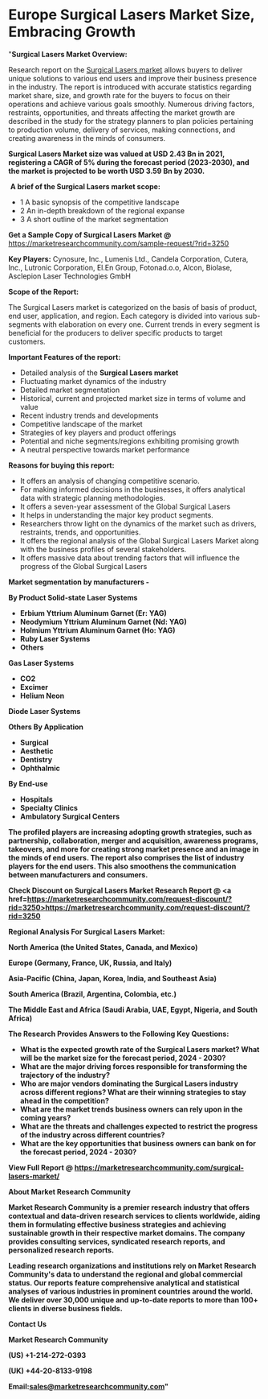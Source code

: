 # Europe Surgical Lasers Market Size, Embracing Growth
"<strong>Surgical Lasers Market Overview:</strong>

Research report on the <a href=https://marketresearchcommunity.com/surgical-lasers-market/>Surgical Lasers market</a> allows buyers to deliver unique solutions to various end users and improve their business presence in the industry. The report is introduced with accurate statistics regarding market share, size, and growth rate for the buyers to focus on their operations and achieve various goals smoothly. Numerous driving factors, restraints, opportunities, and threats affecting the market growth are described in the study for the strategy planners to plan policies pertaining to production volume, delivery of services, making connections, and creating awareness in the minds of consumers.

<strong>Surgical Lasers Market size was valued at USD 2.43 Bn in 2021, registering a CAGR of 5% during the forecast period (2023-2030), and the market is projected to be worth USD 3.59 Bn by 2030.</strong>

 <Strong>A brief of the Surgical Lasers market scope:</Strong>
<ul>
 <li>1  A basic synopsis of the competitive landscape</li>
 <li>2  An in-depth breakdown of the regional expanse</li>
 <li>3  A short outline of the market segmentation</li>
</ul>
<strong>Get a Sample Copy of Surgical Lasers Market @ </b></strong><a href=https://marketresearchcommunity.com/sample-request/?rid=3250><u>https://marketresearchcommunity.com/sample-request/?rid=3250</u></a>

<strong>Key Players:</strong> 
Cynosure, Inc., Lumenis Ltd., Candela Corporation, Cutera, Inc., Lutronic Corporation, El.En Group, Fotonad.o.o, Alcon, Biolase, Asclepion Laser Technologies GmbH

<strong>Scope of the Report:</strong>

The Surgical Lasers market is categorized on the basis of basis of product, end user, application, and region. Each category is divided into various sub-segments with elaboration on every one. Current trends in every segment is beneficial for the producers to deliver specific products to target customers.

<strong><b>Important Features of the report:</b></strong>
<ul>
  <li>Detailed analysis of the <strong><b>Surgical Lasers </b></strong><strong><b>market</b></strong></li>
  <li>Fluctuating market dynamics of the industry</li>
  <li>Detailed market segmentation</li>
  <li>Historical, current and projected market size in terms of volume and value</li>
  <li>Recent industry trends and developments</li>
  <li>Competitive landscape of the market</li>
  <li>Strategies of key players and product offerings</li>
  <li>Potential and niche segments/regions exhibiting promising growth</li>
  <li>A neutral perspective towards market performance</li>
</ul>
<strong><b>Reasons for buying this report:</b></strong>
<ul>
  <li>It offers an analysis of changing competitive scenario.</li>
  <li>For making informed decisions in the businesses, it offers analytical data with strategic planning methodologies.</li>
  <li>It offers a seven-year assessment of the Global Surgical Lasers</li>
  <li>It helps in understanding the major key product segments.</li>
  <li>Researchers throw light on the dynamics of the market such as drivers, restraints, trends, and opportunities.</li>
  <li>It offers the regional analysis of the Global Surgical Lasers Market along with the business profiles of several stakeholders.</li>
  <li>It offers massive data about trending factors that will influence the progress of the Global Surgical Lasers</li>
</ul>

<strong>Market segmentation by manufacturers -</strong>


<strong><strong>By Product </strong></h4>
Solid-state Laser Systems
<ul>
 	<li>Erbium Yttrium Aluminum Garnet (Er: YAG)</li>
 	<li>Neodymium Yttrium Aluminum Garnet (Nd: YAG)</li>
 	<li>Holmium Yttrium Aluminum Garnet (Ho: YAG)</li>
 	<li>Ruby Laser Systems</li>
 	<li>Others</li>
</ul>
Gas Laser Systems
<ul>
 	<li>CO2</li>
 	<li>Excimer</li>
 	<li>Helium Neon</li>
</ul>
Diode Laser Systems

Others
<strong><strong>By Application </strong></h4>
<ul>
 	<li>Surgical</li>
 	<li>Aesthetic</li>
 	<li>Dentistry</li>
 	<li>Ophthalmic</li>
</ul>
<strong><strong>By End-use </strong></h4>
<ul>
 	<li>Hospitals</li>
 	<li>Specialty Clinics</li>
 	<li>Ambulatory Surgical Centers</li>
</ul>

The profiled players are increasing adopting growth strategies, such as partnership, collaboration, merger and acquisition, awareness programs, takeovers, and more for creating strong market presence and an image in the minds of end users. The report also comprises the list of industry players for the end users. This also smoothens the communication between manufacturers and consumers.

<strong><b>Check Discount on Surgical Lasers Market Research Report @ </b></strong><a href=https://marketresearchcommunity.com/request-discount/?rid=3250><u>https://marketresearchcommunity.com/request-discount/?rid=3250</u></a>

<strong>Regional Analysis For Surgical Lasers Market:</strong>

<strong>North America</strong> (the United States, Canada, and Mexico)

<strong>Europe</strong> (Germany, France, UK, Russia, and Italy)

<strong>Asia-Pacific</strong> (China, Japan, Korea, India, and Southeast Asia)

<strong>South America</strong> (Brazil, Argentina, Colombia, etc.)

<strong>The Middle East and Africa</strong> (Saudi Arabia, UAE, Egypt, Nigeria, and South Africa)

<strong>The Research Provides Answers to the Following Key Questions:</strong>
<ul>
 	<li>What is the expected growth rate of the Surgical Lasers market? What will be the market size for the forecast period, 2024 - 2030?</li>
 	<li>What are the major driving forces responsible for transforming the trajectory of the industry?</li>
 	<li>Who are major vendors dominating the Surgical Lasers industry across different regions? What are their winning strategies to stay ahead in the competition?</li>
 	<li>What are the market trends business owners can rely upon in the coming years?</li>
 	<li>What are the threats and challenges expected to restrict the progress of the industry across different countries?</li>
 	<li>What are the key opportunities that business owners can bank on for the forecast period, 2024 - 2030?</li>
</ul>

<strong>View Full Report @</strong> <a href=https://marketresearchcommunity.com/surgical-lasers-market/>https://marketresearchcommunity.com/surgical-lasers-market/</a>

<strong>About Market Research Community</strong>

Market Research Community is a premier research industry that offers contextual and data-driven research services to clients worldwide, aiding them in formulating effective business strategies and achieving sustainable growth in their respective market domains. The company provides consulting services, syndicated research reports, and personalized research reports.

Leading research organizations and institutions rely on Market Research Community's data to understand the regional and global commercial status. Our reports feature comprehensive analytical and statistical analyses of various industries in prominent countries around the world. We deliver over 30,000 unique and up-to-date reports to more than 100+ clients in diverse business fields.

<strong>Contact Us</strong>

<strong>Market Research Community</strong>

(US) +1-214-272-0393

(UK) +44-20-8133-9198

<strong>Email:</strong>sales@marketresearchcommunity.com"

